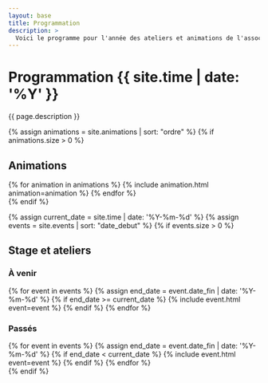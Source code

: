 ```yaml
---
layout: base
title: Programmation
description: >
  Voici le programme pour l'année des ateliers et animations de l'association Terre Pure, située à Soulan (09). Parcourez-le à votre rythme et joignez-vous à nous pour partager des moments de découverte et de convivialité.
---
```


<div class="home">
  <h1 class="page-heading">Programmation {{ site.time | date: '%Y' }}</h1>
  <p class="description">{{ page.description }}</p>
  
  {% assign animations = site.animations | sort: "ordre" %}
  {% if animations.size > 0 %}
    <h2 class="event-list-heading">Animations</h2>
    <section class="animations">
      {% for animation in animations %}
          {% include animation.html animation=animation %}
      {% endfor %}
    </section>
  {% endif %}

  {% assign current_date = site.time | date: '%Y-%m-%d' %}
  {% assign events = site.events | sort: "date_debut" %}
  {% if events.size > 0 %}
    <h2 class="event-list-heading">Stage et ateliers</h2>
    <section class="stage-futur">
      <h3>À venir</h3>
      {% for event in events %}
        {% assign end_date = event.date_fin | date: '%Y-%m-%d' %}
        {% if end_date >= current_date %}
          {% include event.html event=event %}
        {% endif %}
      {% endfor %}
    </section>
    <section class="stage-finis">
    <h3>Passés</h3>
      {% for event in events %}
        {% assign end_date = event.date_fin | date: '%Y-%m-%d' %}
        {% if end_date < current_date %}
          {% include event.html event=event %}
        {% endif %}
      {% endfor %}
    </section>
  {% endif %}
</div>
